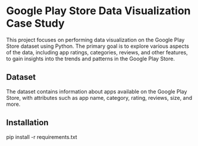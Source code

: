 # Google Play Store Data Visualization Case Study

This project focuses on performing data visualization on the Google Play Store dataset using Python. The primary goal is to explore various aspects of the data, including app ratings, categories, reviews, and other features, to gain insights into the trends and patterns in the Google Play Store.

## Dataset
The dataset contains information about apps available on the Google Play Store, with attributes such as app name, category, rating, reviews, size, and more.

## Installation
pip install -r requirements.txt
